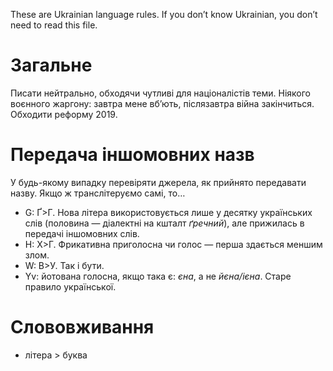 ﻿These are Ukrainian language rules. If you don’t know Ukrainian, you don’t need to read this file.

# Загальне

Писати нейтрально, обходячи чутливі для націоналістів теми. Ніякого воєнного жаргону: завтра мене вб’ють, післязавтра війна закінчиться. Обходити реформу 2019.

# Передача іншомовних назв

У будь-якому випадку перевіряти джерела, як прийнято передавати назву. Якщо ж транслітеруємо самі, то…

- G: Ґ>Г. Нова літера використовується лише у десятку українських слів (половина — діалектні на кшталт _ґречний_), але прижилась в передачі іншомовних слів.
- H: Х>Г. Фрикативна приголосна чи голос — перша здається меншим злом.
- W: В>У. Так і бути.
- Yv: йотована голосна, якщо така є: _єна_, а не _йєна/ієна_. Старе правило української.

# Слововживання

- літера > буква

